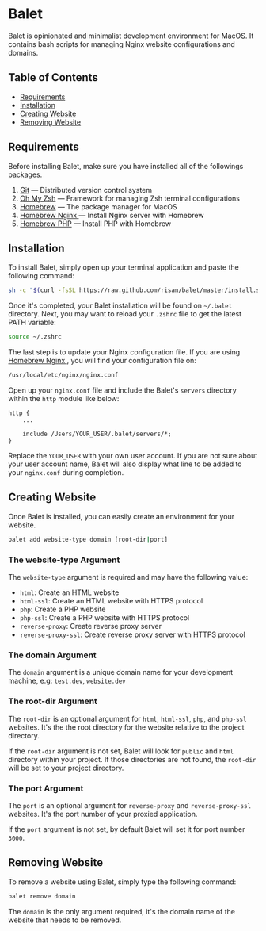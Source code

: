# Balet

Balet is opinionated and minimalist development environment for MacOS. It contains bash scripts for managing Nginx website configurations and domains.

## Table of Contents

* [Requirements](#requirements)
* [Installation](#installation)
* [ Creating Website](#creating-website)
* [ Removing Website](#removing-website)

## Requirements

Before installing Balet, make sure you have installed all of the followings packages.

1. [Git](https://git-scm.com/book/en/v1/Getting-Started-Installing-Git#Installing-on-Mac) — Distributed version control system
2. [Oh My Zsh](http://ohmyz.sh) — Framework for managing Zsh terminal configurations
3. [Homebrew](https://brew.sh) — The package manager for MacOS
4. [Homebrew Nginx ](https://github.com/Homebrew/homebrew-nginx) — Install Nginx server with Homebrew
5. [Homebrew PHP](https://github.com/Homebrew/homebrew-php) — Install PHP with Homebrew

## Installation

To install Balet, simply open up your terminal application and paste the following command:

```bash
sh -c "$(curl -fsSL https://raw.github.com/risan/balet/master/install.sh)"
```

Once it's completed, your Balet installation will be found on `~/.balet` directory. Next, you may want to reload your `.zshrc` file to get the latest PATH variable:

```bash
source ~/.zshrc
```

The last step is to update your Nginx configuration file. If you are using [Homebrew Nginx ](https://github.com/Homebrew/homebrew-nginx), you will find your configuration file on:

```bash
/usr/local/etc/nginx/nginx.conf
```

Open up your `nginx.conf` file and include the Balet's `servers` directory within the `http` module like below:

```nginx
http {
    ...

    include /Users/YOUR_USER/.balet/servers/*;
}
```

Replace the `YOUR_USER` with your own user account. If you are not sure about your user account name, Balet will also display what line to be added to your `nginx.conf` during completion.

## Creating Website

Once Balet is installed, you can easily create an environment for your website.

```bash
balet add website-type domain [root-dir|port]
```

### The website-type Argument

The `website-type` argument is required and may have the following value:

- `html`: Create an HTML website
- `html-ssl`: Create an HTML website with HTTPS protocol
- `php`: Create a PHP website
- `php-ssl`: Create a PHP website with HTTPS protocol
- `reverse-proxy`: Create reverse proxy server
- `reverse-proxy-ssl`: Create reverse proxy server with HTTPS protocol

### The domain Argument

The `domain` argument is a unique domain name for your development machine, e.g: `test.dev`, `website.dev`

### The root-dir Argument

The `root-dir` is an optional argument for `html`, `html-ssl`, `php`, and `php-ssl` websites. It's the the root directory for the website relative to the project directory.

If the `root-dir` argument is not set, Balet will look for `public` and `html` directory within your project. If those directories are not found, the `root-dir` will be set to your project directory.

### The port Argument

The `port` is an optional argument for `reverse-proxy` and `reverse-proxy-ssl` websites. It's the port number of your proxied application.

If the `port` argument is not set, by default Balet will set it for port number `3000`.

## Removing Website

To remove a website using Balet, simply type the following command:

```bash
balet remove domain
```

The `domain` is the only argument required, it's the domain name of the website that needs to be removed.
